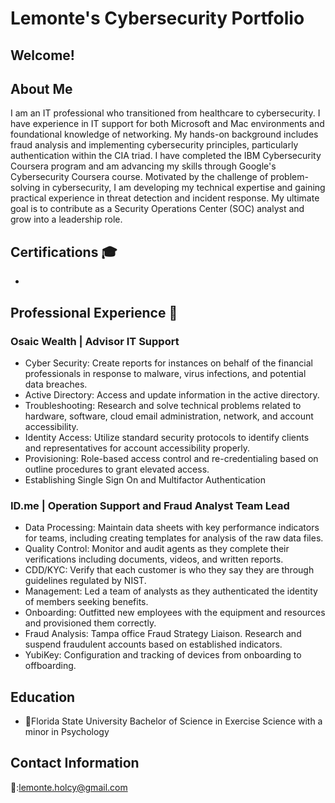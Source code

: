 
<h1> Lemonte's Cybersecurity Portfolio<a></a> </h1>

## Welcome! 


## About Me 
<p>I am an IT professional who transitioned from healthcare to cybersecurity. I have experience in IT support for both Microsoft and Mac environments and foundational knowledge of networking. My hands-on background includes fraud analysis and implementing cybersecurity principles, particularly authentication within the CIA triad. I have completed the IBM Cybersecurity Coursera program and am advancing my skills through Google's Cybersecurity Coursera course.
Motivated by the challenge of problem-solving in cybersecurity, I am developing my technical expertise and gaining practical experience in threat detection and incident response. My ultimate goal is to contribute as a Security Operations Center (SOC) analyst and grow into a leadership role.</p>


## Certifications 🎓
-


## Professional Experience 💼

### Osaic Wealth | Advisor IT Support
- Cyber Security: Create reports for instances on behalf of the financial professionals in response to malware, virus infections, and potential data breaches.
- Active Directory: Access and update information in the active directory.
- Troubleshooting: Research and solve technical problems related to hardware, software, cloud email administration, network, and account accessibility.
- Identity Access: Utilize standard security protocols to identify clients and representatives for account accessibility properly.
- Provisioning: Role-based access control and re-credentialing based on outline procedures to grant elevated access.
- Establishing Single Sign On and Multifactor Authentication



### ID.me | Operation Support and Fraud Analyst Team Lead
-	Data Processing: Maintain data sheets with key performance indicators for teams, including creating templates for analysis of the raw data files. 
-	Quality Control: Monitor and audit agents as they complete their verifications including documents, videos, and written reports. 
-	CDD/KYC: Verify that each customer is who they say they are through guidelines regulated by NIST. 
-	Management: Led a team of analysts as they authenticated the identity of members seeking benefits. 
-	Onboarding: Outfitted new employees with the equipment and resources and provisioned them correctly. 
-	Fraud Analysis: Tampa office Fraud Strategy Liaison. Research and suspend fraudulent accounts based on established indicators. 
-	YubiKey: Configuration and tracking of devices from onboarding to offboarding.



## Education 

- 🍢Florida State University Bachelor of Science in Exercise Science with a minor in Psychology


## Contact Information
📧:lemonte.holcy@gmail.com

